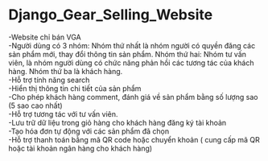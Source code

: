 # Django_Gear_Selling_Website
-Website chỉ bán VGA <br>
-Người dùng có 3 nhóm: Nhóm thứ nhất là nhóm người có quyền đăng các sản phẩm mới, thay đổi thông tin sản phẩm. Nhóm thứ hai: Nhóm tư vấn viên, là nhóm người dùng có chức năng phản hồi các tương tác của khách hàng. Nhóm thứ ba là khách hàng.<br>
-Hỗ trợ tính năng search<br>
-Hiển thị thông tin chi tiết của sản phẩm<br>
-Cho phép khách hàng comment, đánh giá về sản phẩm bằng số lượng sao (5 sao cao nhất)<br>
-Hỗ trợ tương tác với tư vấn viên.<br>
-Lưu trữ dữ liệu trong giỏ hàng cho khách hàng đăng ký tài khoản<br>
-Tạo hóa đơn tự động với các sản phẩm đã chọn<br>
-Hỗ trợ thanh toán bằng mã QR code hoặc chuyển khoản ( cung cấp mã QR hoặc tài khoản ngân hàng cho khách hàng)<br>
